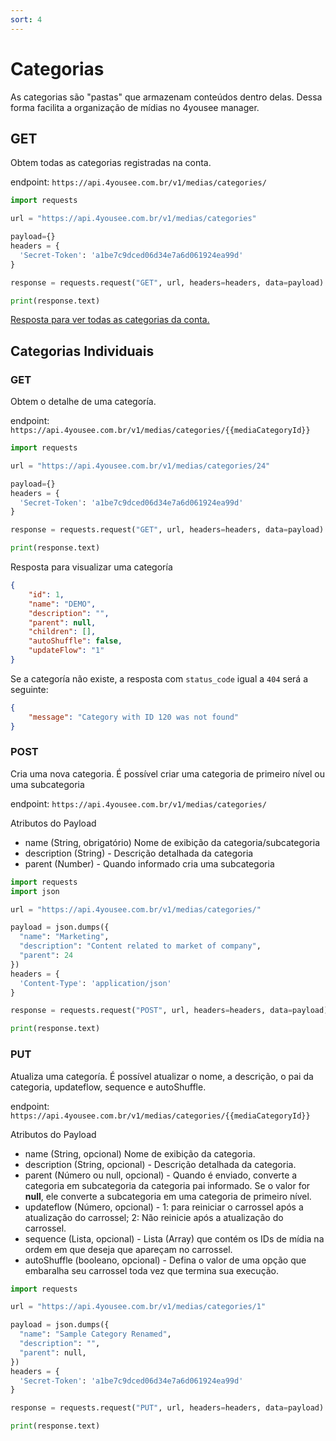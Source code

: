 ```yaml
---
sort: 4
---
```


# Categorias

As categorias são "pastas" que armazenam conteúdos dentro delas. Dessa forma facilita a organização de mídias no 4yousee manager.

## GET

Obtem todas as categorias registradas na conta.

endpoint: `https://api.4yousee.com.br/v1/medias/categories/`

```python
import requests

url = "https://api.4yousee.com.br/v1/medias/categories"

payload={}
headers = {
  'Secret-Token': 'a1be7c9dced06d34e7a6d061924ea99d'
}

response = requests.request("GET", url, headers=headers, data=payload)

print(response.text)
```

[Resposta para ver todas as categorias da conta.](https://gist.github.com/Alfareiza/81849492b4c0169faeb930d4c5422ffe#gistcomment-3917521)


## Categorias Individuais

### GET

Obtem o detalhe de uma categoría.

endpoint: `https://api.4yousee.com.br/v1/medias/categories/{{mediaCategoryId}}`

```python
import requests

url = "https://api.4yousee.com.br/v1/medias/categories/24"

payload={}
headers = {
  'Secret-Token': 'a1be7c9dced06d34e7a6d061924ea99d'
}

response = requests.request("GET", url, headers=headers, data=payload)

print(response.text)
```

Resposta para visualizar uma categoría

```json
{
    "id": 1,
    "name": "DEMO",
    "description": "",
    "parent": null,
    "children": [],
    "autoShuffle": false,
    "updateFlow": "1"
}
```

Se a categoría não existe, a resposta com `status_code` igual a `404` será a seguinte:

```json
{
    "message": "Category with ID 120 was not found"
}
```

### POST

Cria uma nova categoria. É possível criar uma categoria de primeiro nível ou uma subcategoria

endpoint: `https://api.4yousee.com.br/v1/medias/categories/`

Atributos do Payload
- name (String, obrigatório) Nome de exibição da categoria/subcategoria
- description (String) - Descrição detalhada da categoria
- parent (Number) - Quando informado cria uma subcategoria

```python
import requests
import json

url = "https://api.4yousee.com.br/v1/medias/categories/"

payload = json.dumps({
  "name": "Marketing",
  "description": "Content related to market of company",
  "parent": 24
})
headers = {
  'Content-Type': 'application/json'
}

response = requests.request("POST", url, headers=headers, data=payload)

print(response.text)
```

### PUT

Atualiza uma categoría. É possível atualizar o nome, a descrição, o pai da categoria, updateflow, sequence e autoShuffle.

endpoint: `https://api.4yousee.com.br/v1/medias/categories/{{mediaCategoryId}}`

Atributos do Payload
- name (String, opcional) Nome de exibição da categoria.
- description (String, opcional) - Descrição detalhada da categoria.
- parent (Número ou null, opcional) - Quando é enviado, converte a categoria em subcategoria da categoria pai informado. Se o valor for **null**, ele converte a subcategoria em uma categoria de primeiro nível.
- updateflow (Número, opcional) - 1: para reiniciar o carrossel após a atualização do carrossel; 2: Não reinicie após a atualização do carrossel.
- sequence (Lista, opcional) - Lista (Array) que contém os IDs de mídia na ordem em que deseja que apareçam no carrossel.
- autoShuffle (booleano, opcional) - Defina o valor de uma opção que embaralha seu carrossel toda vez que termina sua execução.

```python
import requests

url = "https://api.4yousee.com.br/v1/medias/categories/1"

payload = json.dumps({
  "name": "Sample Category Renamed",
  "description": "",
  "parent": null,
})
headers = {
  'Secret-Token': 'a1be7c9dced06d34e7a6d061924ea99d'
}

response = requests.request("PUT", url, headers=headers, data=payload)

print(response.text)
```
